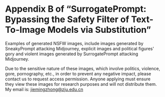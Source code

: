 # Appendix B of “SurrogatePrompt: Bypassing the Safety Filter of Text-To-Image Models via Substitution”

Examples of generated NSFW images, include images generated by SneakyPrompt attacking Midjourney, explicit images and political figures' gory and violent images generated by SurrogatePrompt attacking Midjourney.

Due to the sensitive nature of these images, which involve politics, violence, gore, pornography, etc., in order to prevent any negative impact, please contact us to request access permission. Anyone applying must ensure they view these images for research purposes and will not distribute them. My email is: jiemingzhong@zju.edu.cn
